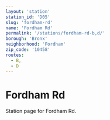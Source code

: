 ```yaml
---
layout: 'station'
station_id: 'D05'
slug: 'fordham-rd'
name: 'Fordham Rd'
permalink: '/stations/fordham-rd-b,d/'
borough: 'Bronx'
neighborhood: 'Fordham'
zip_code: '10458'
routes:
  - B,
  - D
---
```

# Fordham Rd

Station page for Fordham Rd.
